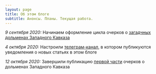 ```yaml
---
layout: page
title: Об этом блоге
subtitle: Анонсы. Планы. Текущая работа.
---
```

_9 сентября 2020:_ Начинаем оформление цикла очерков о [загадчных дольменах Западного Кавказа](https://viktor-dnk.github.io/mysteries-dolmens-intro/)

_4 октября 2020:_ Настроили [телеграм-канал][a85077ec], в котором публикуются уведомления о новых статьях в этом блоге

_12 октября 2020:_ Завершили публикацию [первой части][fc339afa] очерков о дольменах Западного Кавказа


  [a85077ec]: https://viktor-dnk.github.io/telegram "Информационный канал в поддержку этого блога"
  [fc339afa]: https://viktor-dnk.github.io/index-dolmens/#ch1 "Оглавление к циклу очерков о дольменах Западного Кавказа"

